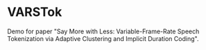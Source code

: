 # VARSTok
Demo for paper "Say More with Less: Variable-Frame-Rate Speech Tokenization via Adaptive Clustering and Implicit Duration Coding".
